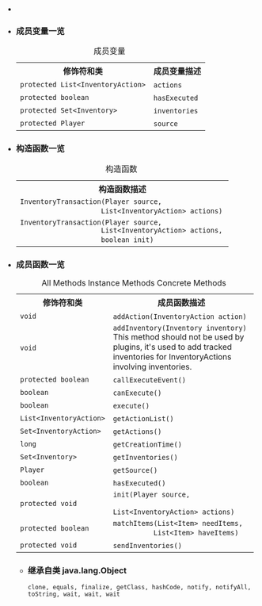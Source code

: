 <div class="summary">
<ul class="blockList">
<li class="blockList">

<li class="blockList"><a name="field.summary">
<!--   -->
</a>
<h3>成员变量一览</h3>
<table class="memberSummary" border="0" cellpadding="3" cellspacing="0" summary="Field Summary table, listing fields, and an explanation">
<caption><span>成员变量</span><span class="tabEnd"> </span></caption>
<tr>
<th>修饰符和类</th>
<th>成员变量描述</th>
</tr>
<tr class="altColor">
<td class="colFirst"><code>protected <a  title="class or interface in java.util">List</a>&lt;<a  title="class in cn.nukkit.inventory.transaction.action">InventoryAction</a>&gt;</code></td>
<td class="colLast"><code><span class="memberNameLink"><a >actions</a></span></code> </td>
</tr>
<tr class="rowColor">
<td class="colFirst"><code>protected boolean</code></td>
<td class="colLast"><code><span class="memberNameLink"><a >hasExecuted</a></span></code> </td>
</tr>
<tr class="altColor">
<td class="colFirst"><code>protected <a  title="class or interface in java.util">Set</a>&lt;<a  title="interface in cn.nukkit.inventory">Inventory</a>&gt;</code></td>
<td class="colLast"><code><span class="memberNameLink"><a >inventories</a></span></code> </td>
</tr>
<tr class="rowColor">
<td class="colFirst"><code>protected <a  title="class in cn.nukkit">Player</a></code></td>
<td class="colLast"><code><span class="memberNameLink"><a >source</a></span></code> </td>
</tr>
</table>
</li>
</ul>
<!-- ======== CONSTRUCTOR SUMMARY ======== -->
<ul class="blockList">
<li class="blockList"><a name="constructor.summary">
<!--   -->
</a>
<h3>构造函数一览</h3>
<table class="memberSummary" border="0" cellpadding="3" cellspacing="0" summary="Constructor Summary table, listing constructors, and an explanation">
<caption><span>构造函数</span><span class="tabEnd"> </span></caption>
<tr>
<th>构造函数描述</th>
</tr>
<tr class="altColor">
<td class="colOne"><code><span class="memberNameLink"><a >InventoryTransaction</a></span>(<a  title="class in cn.nukkit">Player</a> source,
                    <a  title="class or interface in java.util">List</a>&lt;<a  title="class in cn.nukkit.inventory.transaction.action">InventoryAction</a>&gt; actions)</code> </td>
</tr>
<tr class="rowColor">
<td class="colOne"><code><span class="memberNameLink"><a >InventoryTransaction</a></span>(<a  title="class in cn.nukkit">Player</a> source,
                    <a  title="class or interface in java.util">List</a>&lt;<a  title="class in cn.nukkit.inventory.transaction.action">InventoryAction</a>&gt; actions,
                    boolean init)</code> </td>
</tr>
</table>
</li>
</ul>
<!-- ========== METHOD SUMMARY =========== -->
<ul class="blockList">
<li class="blockList"><a name="method.summary">
<!--   -->
</a>
<h3>成员函数一览</h3>
<table class="memberSummary" border="0" cellpadding="3" cellspacing="0" summary="Method Summary table, listing methods, and an explanation">
<caption><span id="t0" class="activeTableTab"><span>All Methods</span><span class="tabEnd"> </span></span><span id="t2" class="tableTab"><span><a >Instance Methods</a></span><span class="tabEnd"> </span></span><span id="t4" class="tableTab"><span><a >Concrete Methods</a></span><span class="tabEnd"> </span></span></caption>
<tr>
<th>修饰符和类</th>
<th>成员函数描述</th>
</tr>
<tr id="i0" class="altColor">
<td class="colFirst"><code>void</code></td>
<td class="colLast"><code><span class="memberNameLink"><a >addAction</a></span>(<a  title="class in cn.nukkit.inventory.transaction.action">InventoryAction</a> action)</code> </td>
</tr>
<tr id="i1" class="rowColor">
<td class="colFirst"><code>void</code></td>
<td class="colLast"><code><span class="memberNameLink"><a >addInventory</a></span>(<a  title="interface in cn.nukkit.inventory">Inventory</a> inventory)</code>
<div class="block">This method should not be used by plugins, it's used to add tracked inventories for InventoryActions
 involving inventories.</div>
</td>
</tr>
<tr id="i2" class="altColor">
<td class="colFirst"><code>protected boolean</code></td>
<td class="colLast"><code><span class="memberNameLink"><a >callExecuteEvent</a></span>()</code> </td>
</tr>
<tr id="i3" class="rowColor">
<td class="colFirst"><code>boolean</code></td>
<td class="colLast"><code><span class="memberNameLink"><a >canExecute</a></span>()</code> </td>
</tr>
<tr id="i4" class="altColor">
<td class="colFirst"><code>boolean</code></td>
<td class="colLast"><code><span class="memberNameLink"><a >execute</a></span>()</code> </td>
</tr>
<tr id="i5" class="rowColor">
<td class="colFirst"><code><a  title="class or interface in java.util">List</a>&lt;<a  title="class in cn.nukkit.inventory.transaction.action">InventoryAction</a>&gt;</code></td>
<td class="colLast"><code><span class="memberNameLink"><a >getActionList</a></span>()</code> </td>
</tr>
<tr id="i6" class="altColor">
<td class="colFirst"><code><a  title="class or interface in java.util">Set</a>&lt;<a  title="class in cn.nukkit.inventory.transaction.action">InventoryAction</a>&gt;</code></td>
<td class="colLast"><code><span class="memberNameLink"><a >getActions</a></span>()</code> </td>
</tr>
<tr id="i7" class="rowColor">
<td class="colFirst"><code>long</code></td>
<td class="colLast"><code><span class="memberNameLink"><a >getCreationTime</a></span>()</code> </td>
</tr>
<tr id="i8" class="altColor">
<td class="colFirst"><code><a  title="class or interface in java.util">Set</a>&lt;<a  title="interface in cn.nukkit.inventory">Inventory</a>&gt;</code></td>
<td class="colLast"><code><span class="memberNameLink"><a >getInventories</a></span>()</code> </td>
</tr>
<tr id="i9" class="rowColor">
<td class="colFirst"><code><a  title="class in cn.nukkit">Player</a></code></td>
<td class="colLast"><code><span class="memberNameLink"><a >getSource</a></span>()</code> </td>
</tr>
<tr id="i10" class="altColor">
<td class="colFirst"><code>boolean</code></td>
<td class="colLast"><code><span class="memberNameLink"><a >hasExecuted</a></span>()</code> </td>
</tr>
<tr id="i11" class="rowColor">
<td class="colFirst"><code>protected void</code></td>
<td class="colLast"><code><span class="memberNameLink"><a >init</a></span>(<a  title="class in cn.nukkit">Player</a> source,
    <a  title="class or interface in java.util">List</a>&lt;<a  title="class in cn.nukkit.inventory.transaction.action">InventoryAction</a>&gt; actions)</code> </td>
</tr>
<tr id="i12" class="altColor">
<td class="colFirst"><code>protected boolean</code></td>
<td class="colLast"><code><span class="memberNameLink"><a >matchItems</a></span>(<a  title="class or interface in java.util">List</a>&lt;<a  title="class in cn.nukkit.item">Item</a>&gt; needItems,
          <a  title="class or interface in java.util">List</a>&lt;<a  title="class in cn.nukkit.item">Item</a>&gt; haveItems)</code> </td>
</tr>
<tr id="i13" class="rowColor">
<td class="colFirst"><code>protected void</code></td>
<td class="colLast"><code><span class="memberNameLink"><a >sendInventories</a></span>()</code> </td>
</tr>
</table>
<ul class="blockList">
<li class="blockList"><a name="methods.inherited.from.class.java.lang.Object">
<!--   -->
</a>
<h3>继承自类 java.lang.<a  title="class or interface in java.lang">Object</a></h3>
<code><a  title="class or interface in java.lang">clone</a>, <a  title="class or interface in java.lang">equals</a>, <a  title="class or interface in java.lang">finalize</a>, <a  title="class or interface in java.lang">getClass</a>, <a  title="class or interface in java.lang">hashCode</a>, <a  title="class or interface in java.lang">notify</a>, <a  title="class or interface in java.lang">notifyAll</a>, <a  title="class or interface in java.lang">toString</a>, <a  title="class or interface in java.lang">wait</a>, <a  title="class or interface in java.lang">wait</a>, <a  title="class or interface in java.lang">wait</a></code></li>
</ul>
</li>
</ul>
</li>
</ul>
</div>
